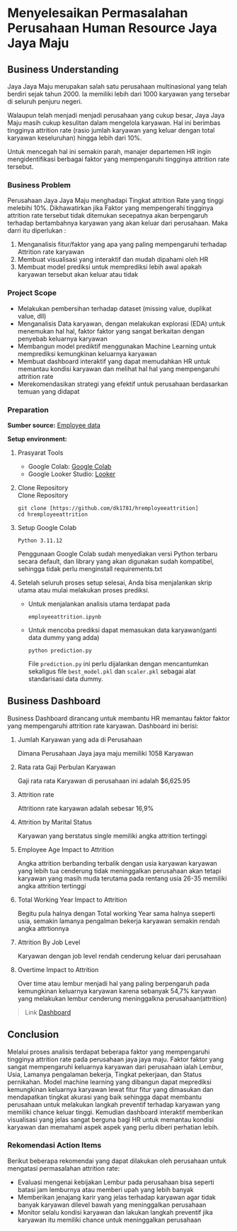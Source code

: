 # Menyelesaikan Permasalahan Perusahaan Human Resource Jaya Jaya Maju

## Business Understanding

Jaya Jaya Maju merupakan salah satu perusahaan multinasional yang telah berdiri sejak tahun 2000. Ia memiliki lebih dari 1000 karyawan yang tersebar di seluruh penjuru negeri. 

Walaupun telah menjadi menjadi perusahaan yang cukup besar, Jaya Jaya Maju masih cukup kesulitan dalam mengelola karyawan. Hal ini berimbas tingginya attrition rate (rasio jumlah karyawan yang keluar dengan total karyawan keseluruhan) hingga lebih dari 10%.

Untuk mencegah hal ini semakin parah, manajer departemen HR ingin mengidentifikasi berbagai faktor yang mempengaruhi tingginya attrition rate tersebut.
### Business Problem

Perusahaan Jaya Jaya Maju menghadapi Tingkat attrition Rate yang tinggi melebihi 10%. Dikhawatirkan jika Faktor yang mempengerahi tingginya attrition rate tersebut tidak ditemukan secepatnya akan berpengaruh terhadap bertambahnya karyawan yang akan keluar dari perusahaan. Maka darri itu diperlukan :

1. Menganalisis fitur/faktor yang apa yang paling mempengaruhi terhadap Attrition rate karyawan
2. Membuat visualisasi yang interaktif dan mudah dipahami oleh HR
3. Membuat model prediksi untuk memprediksi lebih awal apakah karyawan tersebut akan keluar atau tidak


### Project Scope

- Melakukan pembersihan terhadap dataset (missing value, duplikat value, dll)
- Menganalisis Data karyawan, dengan melakukan explorasi (EDA) untuk menemukan hal hal, faktor faktor yang sangat berkaitan dengan penyebab keluarnya karyawan
- Membangun model prediktif menggunakan Machine Learning untuk memprediksi kemungkinan keluarnya karyawan
- Membuat dashboard interaktif yang dapat memudahkan HR untuk memantau kondisi karyawan dan melihat hal hal yang mempengaruhi attrition rate
- Merekomendasikan strategi yang efektif untuk perusahaan berdasarkan temuan yang didapat

### Preparation

**Sumber source:** [Employee data](https://github.com/dicodingacademy/dicoding_dataset/tree/main/employee 'Dicoding GitHub - Employee data')



**Setup environment:**
1. Prasyarat Tools
   - Google Colab: [Google Colab](https://colab.research.google.com/)
   - Google Looker Studio: [Looker](https://lookerstudio.google.com/u/0/navigation/reporting)
2. Clone Repository\
   Clone Repository 
   ```
   git clone [https://github.com/dk1781/hremployeeattrition]
   cd hremployeeattrition
   ```
3. Setup Google Colab
   ```
   Python 3.11.12
   ```
   Penggunaan Google Colab sudah menyediakan versi Python terbaru secara default, dan library yang akan digunakan sudah kompatibel, sehingga tidak perlu menginstall requirements.txt 

4. Setelah seluruh proses setup selesai, Anda bisa menjalankan skrip utama atau mulai melakukan proses prediksi.
   - Untuk menjalankan analisis utama terdapat pada
     ```
     employeeattrition.ipynb
     ```
   - Untuk mencoba prediksi dapat memasukan data karyawan(ganti data dummy yang adda)
     ```
     python prediction.py
     ```
     File `prediction.py` ini perlu dijalankan dengan mencantumkan sekaligus file `best_model.pkl` dan `scaler.pkl` sebagai alat standarisasi data dummy.


## Business Dashboard

Business Dashboard dirancang untuk membantu HR memantau faktor faktor yang mempengaruhi attrition rate karyawan.
Dashboard ini berisi:
1. Jumlah Karyawan yang ada di Perusahaan

   Dimana Perusahaan Jaya jaya maju memiliki 1058 Karyawan
2. Rata rata Gaji Perbulan Karyawan

   Gaji rata rata Karyawan di perusahaan ini adalah $6,625.95
3. Attrition rate

   Attritionn rate karyawan adalah sebesar 16,9%
4. Attrition by Marital Status

   Karyawan yang berstatus single memiliki angka attrition tertinggi
5. Employee Age Impact to Attrition

   Angka attrition berbanding terbalik dengan usia karyawan karyawan yang lebih tua cenderung tidak meninggalkan perusahaan akan tetapi karyawan yang masih muda terutama pada rentang usia 26-35 memiliki angka attrition tertinggi
6. Total Working Year Impact to Attrition

   Begitu pula halnya dengan Total working Year sama halnya sseperti usia, semakin lamanya pengalman bekerja karyawan semakin rendah angka attrtionnya
7. Attrition By Job Level

   Karyawan dengan job level rendah cenderung keluar dari perusahaan
8. Overtime Impact to Attrition

   Over time atau lembur menjadi hal yang paling berpengaruh pada kemungkinan keluarnya karyawan karena sebanyak 54,7% karywan yang melakukan lembur cenderung meninggalkna perusahaan(attrition)

> Link [Dashboard](https://lookerstudio.google.com/reporting/803a21c7-2489-4dd3-bd17-1c5ff500e1f5)

## Conclusion

Melalui proses analisis terdapat beberapa faktor yang mempengaruhi tingginya attrition rate pada perusahaan jaya jaya maju. Faktor faktor yang sangat mempengaruhi keluarnya karyawan dari perusahaan ialah Lembur, Usia, Lamanya pengalaman bekerja, Tingkat pekerjaan, dan Status pernikahan. Model machine learning yang dibangun dapat meprediksi kemungkinan keluarnya karyawan lewat fitur fitur yang dimasukan dan mendapatkan tingkat akurasi yang baik  sehingga dapat membantu perusahaan untuk melakukan langkah preventif terhadap karyawan yang memiliki chance keluar tinggi. Kemudian dashboard interaktif memberikan visualisasi yang jelas sangat berguna bagi HR untuk memantau kondisi karyawan dan memahami aspek aspek yang perlu diberi perhatian lebih. 

### Rekomendasi Action Items

Berikut beberapa rekomendai yang dapat dilakukan oleh perusahaan untuk mengatasi permasalahan attrition rate:
- Evaluasi mengenai kebijakan Lembur pada perusahaan bisa seperti batasi jam lemburnya atau memberi upah yang lebih banyak
- Memberikan jenajang karir yang jelas terhadap karyawan agar tidak banyak karyawan dilevel bawah yang meninggalkan perusahaan
- Monitor selalu kondisi karyawan dan lakukan langkah preventif jika karyawan itu memiliki chance untuk meninggalkan perusahaan

